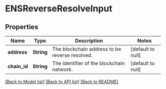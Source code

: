 # ENSReverseResolveInput
## Properties

| Name | Type | Description | Notes |
|------------ | ------------- | ------------- | -------------|
| **address** | **String** | The blockchain address to be reverse resolved. | [default to null] |
| **chain\_id** | **String** | The identifier of the blockchain network. | [default to null] |

[[Back to Model list]](../README.md#documentation-for-models) [[Back to API list]](../README.md#documentation-for-api-endpoints) [[Back to README]](../README.md)

